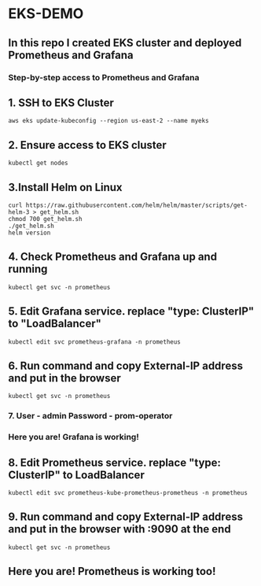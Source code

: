 # EKS-DEMO
## In this repo I created EKS cluster and deployed Prometheus and Grafana

### Step-by-step access to Prometheus and Grafana

## 1. SSH to EKS Cluster
```
aws eks update-kubeconfig --region us-east-2 --name myeks
```
## 2. Ensure access to EKS cluster
```
kubectl get nodes
```
## 3.Install Helm on Linux
```
curl https://raw.githubusercontent.com/helm/helm/master/scripts/get-helm-3 > get_helm.sh
chmod 700 get_helm.sh
./get_helm.sh
helm version
```
## 4. Check Prometheus and Grafana up and running
```
kubectl get svc -n prometheus
```
## 5. Edit Grafana service. replace "type: ClusterIP" to "LoadBalancer"
```
kubectl edit svc prometheus-grafana -n prometheus
```
## 6. Run command and copy External-IP address and put in the browser
```
kubectl get svc -n prometheus
```
### 7. User - admin  Password - prom-operator

### Here you are! Grafana is working!

## 8. Edit Prometheus service. replace "type: ClusterIP" to LoadBalancer
```
kubectl edit svc prometheus-kube-prometheus-prometheus -n prometheus
```
## 9. Run command and copy External-IP address and put in the browser with :9090 at the end
```
kubectl get svc -n prometheus
```
## Here you are! Prometheus is working too!





